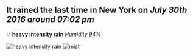 ## It rained the last time in New York on *July 30th 2016 around 07:02 pm*
💧💧  **heavy intensity rain** *Humidity 94%*

![heavy intensity rain](http://openweathermap.org/img/w/10d.png) ![mist](http://openweathermap.org/img/w/50d.png)
